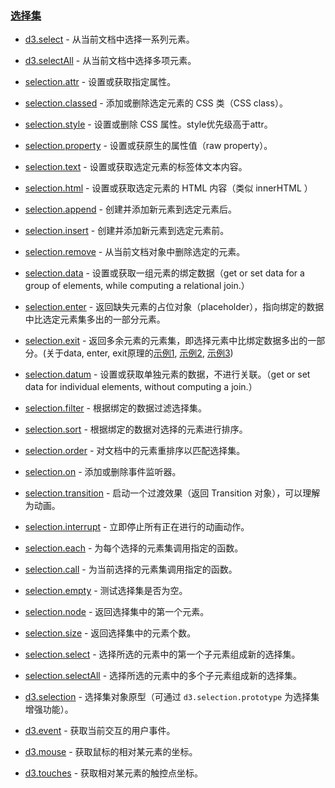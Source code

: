 ### [](https://github.com/mbostock/d3/wiki/Api%E5%8F%82%E8%80%83#%E9%80%89%E6%8B%A9%E9%9B%86)[选择集](https://github.com/mbostock/d3/wiki/%E9%80%89%E6%8B%A9%E9%9B%86)

*   [d3.select](https://github.com/mbostock/d3/wiki/Selections#wiki-d3_select)&nbsp;- 从当前文档中选择一系列元素。

*   [d3.selectAll](https://github.com/mbostock/d3/wiki/Selections#wiki-d3_selectAll)&nbsp;- 从当前文档中选择多项元素。

*   [selection.attr](https://github.com/mbostock/d3/wiki/Selections#wiki-attr)&nbsp;- 设置或获取指定属性。

*   [selection.classed](https://github.com/mbostock/d3/wiki/Selections#wiki-classed)&nbsp;- 添加或删除选定元素的 CSS 类（CSS class）。

*   [selection.style](https://github.com/mbostock/d3/wiki/Selections#wiki-style)&nbsp;- 设置或删除 CSS 属性。style优先级高于attr。

*   [selection.property](https://github.com/mbostock/d3/wiki/Selections#wiki-property)&nbsp;- 设置或获原生的属性值（raw property）。

*   [selection.text](https://github.com/mbostock/d3/wiki/Selections#wiki-text)&nbsp;- 设置或获取选定元素的标签体文本内容。

*   [selection.html](https://github.com/mbostock/d3/wiki/Selections#wiki-html)&nbsp;- 设置或获取选定元素的 HTML 内容（类似 innerHTML ）

*   [selection.append](https://github.com/mbostock/d3/wiki/Selections#wiki-append)&nbsp;- 创建并添加新元素到选定元素后。

*   [selection.insert](https://github.com/mbostock/d3/wiki/Selections#wiki-insert)&nbsp;- 创建并添加新元素到选定元素前。

*   [selection.remove](https://github.com/mbostock/d3/wiki/Selections#wiki-remove)&nbsp;- 从当前文档对象中删除选定的元素。

*   [selection.data](https://github.com/mbostock/d3/wiki/Selections#wiki-data)&nbsp;- 设置或获取一组元素的绑定数据（get or set data for a group of elements, while computing a relational join.）

*   [selection.enter](https://github.com/mbostock/d3/wiki/Selections#wiki-enter)&nbsp;- 返回缺失元素的占位对象（placeholder），指向绑定的数据中比选定元素集多出的一部分元素。

*   [selection.exit](https://github.com/mbostock/d3/wiki/Selections#wiki-exit)&nbsp;- 返回多余元素的元素集，即选择元素中比绑定数据多出的一部分。(关于data, enter, exit原理的[示例1](http://bost.ocks.org/mike/join/),&nbsp;[示例2](http://bl.ocks.org/mbostock/3808218),&nbsp;[示例3](http://bl.ocks.org/mbostock/5779690))

*   [selection.datum](https://github.com/mbostock/d3/wiki/Selections#wiki-datum)&nbsp;- 设置或获取单独元素的数据，不进行关联。（get or set data for individual elements, without computing a join.）

*   [selection.filter](https://github.com/mbostock/d3/wiki/Selections#wiki-filter)&nbsp;- 根据绑定的数据过滤选择集。

*   [selection.sort](https://github.com/mbostock/d3/wiki/Selections#wiki-sort)&nbsp;- 根据绑定的数据对选择的元素进行排序。

*   [selection.order](https://github.com/mbostock/d3/wiki/Selections#wiki-order)&nbsp;- 对文档中的元素重排序以匹配选择集。

*   [selection.on](https://github.com/mbostock/d3/wiki/Selections#wiki-on)&nbsp;- 添加或删除事件监听器。

*   [selection.transition](https://github.com/mbostock/d3/wiki/Selections#wiki-transition)&nbsp;- 启动一个过渡效果（返回 Transition 对象），可以理解为动画。

*   [selection.interrupt](https://github.com/mbostock/d3/wiki/Selections#wiki-interrupt)&nbsp;- 立即停止所有正在进行的动画动作。

*   [selection.each](https://github.com/mbostock/d3/wiki/Selections#wiki-each)&nbsp;- 为每个选择的元素集调用指定的函数。

*   [selection.call](https://github.com/mbostock/d3/wiki/Selections#wiki-call)&nbsp;- 为当前选择的元素集调用指定的函数。

*   [selection.empty](https://github.com/mbostock/d3/wiki/Selections#wiki-empty)&nbsp;- 测试选择集是否为空。

*   [selection.node](https://github.com/mbostock/d3/wiki/Selections#wiki-node)&nbsp;- 返回选择集中的第一个元素。

*   [selection.size](https://github.com/mbostock/d3/wiki/Selections#wiki-size)&nbsp;- 返回选择集中的元素个数。

*   [selection.select](https://github.com/mbostock/d3/wiki/Selections#wiki-select)&nbsp;- 选择所选的元素中的第一个子元素组成新的选择集。

*   [selection.selectAll](https://github.com/mbostock/d3/wiki/Selections#wiki-selectAll)&nbsp;- 选择所选的元素中的多个子元素组成新的选择集。

*   [d3.selection](https://github.com/mbostock/d3/wiki/Selections#wiki-d3_selection)&nbsp;- 选择集对象原型（可通过&nbsp;`d3.selection.prototype`&nbsp;为选择集增强功能）。

*   [d3.event](https://github.com/mbostock/d3/wiki/Selections#wiki-d3_event)&nbsp;- 获取当前交互的用户事件。

*   [d3.mouse](https://github.com/mbostock/d3/wiki/Selections#wiki-d3_mouse)&nbsp;- 获取鼠标的相对某元素的坐标。

*   [d3.touches](https://github.com/mbostock/d3/wiki/Selections#wiki-d3_touches)&nbsp;- 获取相对某元素的触控点坐标。